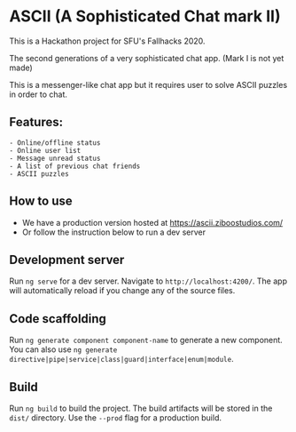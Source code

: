 # ASCII (A Sophisticated Chat mark II)
This is a Hackathon project for SFU's Fallhacks 2020.

The second generations of a very sophisticated chat app. (Mark I is not yet made)

This is a messenger-like chat app but it requires user to solve ASCII puzzles in order to chat.

## Features:
    - Online/offline status
    - Online user list
    - Message unread status
    - A list of previous chat friends
    - ASCII puzzles

## How to use
- We have a production version hosted at https://ascii.ziboostudios.com/
- Or follow the instruction below to run a dev server

## Development server

Run `ng serve` for a dev server. Navigate to `http://localhost:4200/`. The app will automatically reload if you change any of the source files.

## Code scaffolding

Run `ng generate component component-name` to generate a new component. You can also use `ng generate directive|pipe|service|class|guard|interface|enum|module`.

## Build

Run `ng build` to build the project. The build artifacts will be stored in the `dist/` directory. Use the `--prod` flag for a production build.

